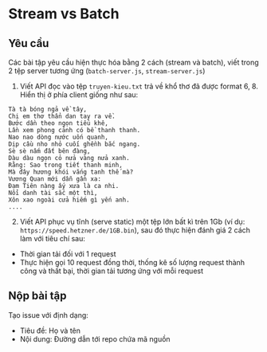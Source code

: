 # Stream vs Batch

## Yêu cầu

Các bài tập yêu cầu hiện thực hóa bằng 2 cách (stream và batch), viết trong 2 tệp server tương ứng (`batch-server.js`, `stream-server.js`)

1. Viết API đọc vào tệp `truyen-kieu.txt` trả về khổ thơ đã được format 6, 8. Hiển thị ở phía client giống như sau:
```
Tà tà bóng ngả về tây,
Chị em thơ thẩn dan tay ra về.
Bước dần theo ngọn tiểu khê,
Lần xem phong cảnh có bề thanh thanh.
Nao nao dòng nước uốn quanh,
Dịp cầu nho nhỏ cuối ghềnh bắc ngang.
Sè sè nấm đất bên đàng,
Dàu dàu ngọn cỏ nửa vàng nửa xanh.
Rằng: Sao trong tiết thanh minh,
Mà đây hương khói vắng tanh thế mà?
Vương Quan mới dẫn gần xa:
Đạm Tiên nàng ấy xưa là ca nhi.
Nổi danh tài sắc một thì,
Xôn xao ngoài cửa hiếm gì yến anh.
....
```

2. Viết API phục vụ tĩnh (serve static) một tệp lớn bất kì trên 1Gb (ví dụ: `https://speed.hetzner.de/1GB.bin`), sau đó thực hiện đánh giá 2 cách làm với tiêu chí sau:
- Thời gian tải đối với 1 request
- Thực hiện gọi 10 request đồng thời, thống kê số lượng request thành công và thất bại, thời gian tải tương ứng với mỗi request

## Nộp bài tập

Tạo issue với định dạng: 
- Tiêu đề: Họ và tên
- Nội dung: Đường dẫn tới repo chứa mã nguồn